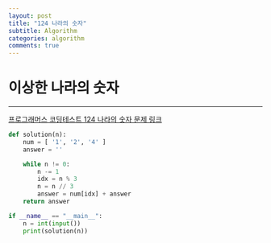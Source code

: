 ```yaml
---
layout: post
title: "124 나라의 숫자"
subtitle: Algorithm
categories: algorithm
comments: true
---
```


# 이상한 나라의 숫자

---

[프로그래머스 코딩테스트 124 나라의 숫자 문제 링크](https://programmers.co.kr/learn/courses/30/lessons/12899)

```python
def solution(n):
    num = [ '1', '2', '4' ]
    answer = ''

    while n != 0:
        n -= 1
        idx = n % 3
        n = n // 3
        answer = num[idx] + answer
    return answer

if __name__ == "__main__":
    n = int(input())
    print(solution(n))
```
